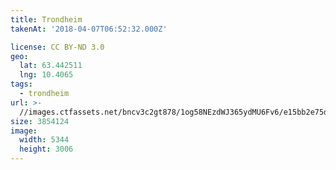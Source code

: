 ```yaml
---
title: Trondheim
takenAt: '2018-04-07T06:52:32.000Z'

license: CC BY-ND 3.0
geo:
  lat: 63.442511
  lng: 10.4065
tags:
  - trondheim
url: >-
  //images.ctfassets.net/bncv3c2gt878/1og58NEzdWJ365ydMU6Fv6/e15bb2e75d2ddc746484b53c341b65d3/trondheim_41340081912_o
size: 3854124
image:
  width: 5344
  height: 3006
---
```

